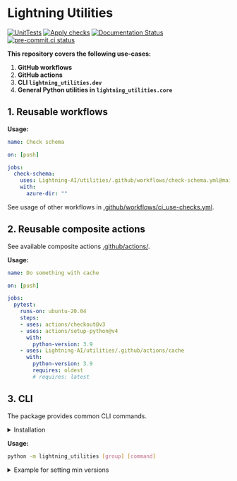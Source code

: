 # Lightning Utilities

[![UnitTests](https://github.com/Lightning-AI/utilities/actions/workflows/ci-testing.yml/badge.svg?event=push)](https://github.com/Lightning-AI/utilities/actions/workflows/ci-testing.yml)
[![Apply checks](https://github.com/Lightning-AI/utilities/actions/workflows/ci-use-checks.yml/badge.svg?event=push)](https://github.com/Lightning-AI/utilities/actions/workflows/ci-use-checks.yml)
[![Documentation Status](https://readthedocs.org/projects/lightning_utilities/badge/?version=latest)](https://lightning-tools.readthedocs.io/en/latest/?badge=latest)
[![pre-commit.ci status](https://results.pre-commit.ci/badge/github/Lightning-AI/utilities/main.svg?badge_token=mqheL1-cTn-280Vx4cJUdg)](https://results.pre-commit.ci/latest/github/Lightning-AI/devtools/main?badge_token=mqheL1-cTn-280Vx4cJUdg)

__This repository covers the following use-cases:__

1. **GitHub workflows**
1. **GitHub actions**
1. **CLI `lightning_utilities.dev`**
1. **General Python utilities in `lightning_utilities.core`**

## 1. Reusable workflows

__Usage:__

```yaml
name: Check schema

on: [push]

jobs:
  check-schema:
    uses: Lightning-AI/utilities/.github/workflows/check-schema.yml@main
    with:
      azure-dir: ""
```

See usage of other workflows in [.github/workflows/ci_use-checks.yml](https://github.com/Lightning-AI/utilities/tree/main/.github/workflows/ci_use-checks.yml).

## 2. Reusable composite actions

See available composite actions [.github/actions/](https://github.com/Lightning-AI/utilities/tree/main/.github/actions).

__Usage:__

```yaml
name: Do something with cache

on: [push]

jobs:
  pytest:
    runs-on: ubuntu-20.04
    steps:
    - uses: actions/checkout@v3
    - uses: actions/setup-python@v4
      with:
        python-version: 3.9
    - uses: Lightning-AI/utilities/.github/actions/cache
      with:
        python-version: 3.9
        requires: oldest
        # requires: latest
```

## 3. CLI

The package provides common CLI commands.

<details>
  <summary>Installation</summary>
From source:

```bash
pip install https://github.com/Lightning-AI/utilities/archive/refs/heads/main.zip
```

From pypi:

```bash
pip install lightning_utilities
```

</details>

__Usage:__

```bash
python -m lightning_utilities [group] [command]
```

<details>
  <summary>Example for setting min versions</summary>

```console
$ cat requirements/test.txt
coverage>=5.0
codecov>=2.1
pytest>=6.0
pytest-cov
pytest-timeout
$ python -m lightning_utilities requirements set-oldest
$ cat requirements/test.txt
coverage==5.0
codecov==2.1
pytest==6.0
pytest-cov
pytest-timeout
```

</details>
